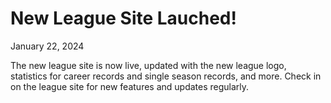 # New League Site Lauched!

January 22, 2024

The new league site is now live, updated with the new league logo, statistics for career records and single season records, and more. Check in on the league site for new features and updates regularly. 